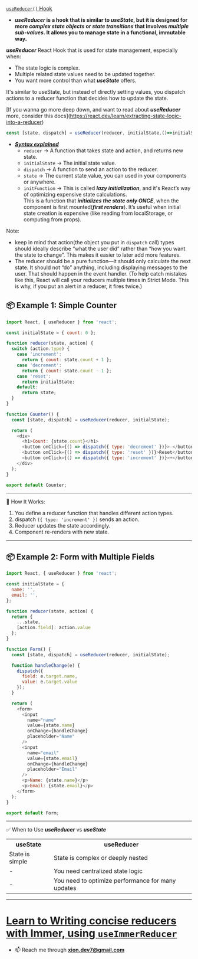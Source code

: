 [`useReducer()` Hook](https://youtu.be/M9O5AjEFzKw?si=9_WijTzExsd3T_n8&t=12345)
 - *****useReducer*** is a hook that is similar to ***useState***, but it is designed for more ***complex state objects*** or ***state transitions*** that involves ***multiple sub-values***. It allows you to manage state in a functional, immutable way.**


***useReducer*** React Hook that is used for state management, especially when:

- The state logic is complex.
- Multiple related state values need to be updated together.
- You want more control than what ***useState*** offers.

It's similar to useState, but instead of directly setting values, you dispatch actions to a reducer function that decides how to update the state.



[If you wanna go more deep down, and want to read about ***useReducer*** more, consider this docs\](https://react.dev/learn/extracting-state-logic-into-a-reducer)


```js
const [state, dispatch] = useReducer(reducer, initialState,()=>initialState);
```

- ***[Syntax explained](https://youtu.be/M9O5AjEFzKw?si=Oi7_8btvUyKCIXfh&t=12377)***
    - `reducer` -> A function that takes state and action, and returns new state.
   - `initialState` -> The initial state value.
   - `dispatch` -> A function to send an action to the reducer.
   - `state` -> The current state value, you can used in your components or anywhere.
   - `initFunction` -> This is called ***lazy initialization***,  and it's React’s way of optimizing expensive state calculations.\
   This is a function that ***initializes the state only ONCE***, when the component is first mounted(***first renders***).
It’s useful when initial state creation is expensive (like reading from localStorage, or computing from props).


Note: 
- keep in mind that action(the object you put in `dispatch` call) types should ideally describe “what the user did” rather than “how you want the state to change”. This makes it easier to later add more features.
-  The reducer should be a pure function—it should only calculate the next state. It should not “do” anything, including displaying messages to the user. That should happen in the event handler. (To help catch mistakes like this, React will call your reducers multiple times in Strict Mode. This is why, if you put an alert in a reducer, it fires twice.)


## 📦 Example 1: Simple Counter
```js
import React, { useReducer } from 'react';

const initialState = { count: 0 };

function reducer(state, action) {
  switch (action.type) {
    case 'increment':
      return { count: state.count + 1 };
    case 'decrement':
      return { count: state.count - 1 };
    case 'reset':
      return initialState;
    default:
      return state;
  }
}

function Counter() {
  const [state, dispatch] = useReducer(reducer, initialState);

  return (
    <div>
      <h1>Count: {state.count}</h1>
      <button onClick={() => dispatch({ type: 'decrement' })}>-</button>
      <button onClick={() => dispatch({ type: 'reset' })}>Reset</button>
      <button onClick={() => dispatch({ type: 'increment' })}>+</button>
    </div>
  );
}

export default Counter;
```

----

📍 How It Works:
1. You define a reducer function that handles different action types.
2. dispatch `({ type: 'increment' })` sends an action.
3. Reducer updates the state accordingly.
4. Component re-renders with new state.


----

## 📦 Example 2: Form with Multiple Fields
```js
import React, { useReducer } from 'react';

const initialState = {
  name: '',
  email: '',
};

function reducer(state, action) {
  return {
    ...state,
    [action.field]: action.value
  };
}

function Form() {
  const [state, dispatch] = useReducer(reducer, initialState);

  function handleChange(e) {
    dispatch({
      field: e.target.name,
      value: e.target.value
    });
  }

  return (
    <form>
      <input
        name="name"
        value={state.name}
        onChange={handleChange}
        placeholder="Name"
      />
      <input
        name="email"
        value={state.email}
        onChange={handleChange}
        placeholder="Email"
      />
      <p>Name: {state.name}</p>
      <p>Email: {state.email}</p>
    </form>
  );
}

export default Form;
```

----

✅ When to Use ***useReducer*** vs ***useState***
<table>
  <tr>
    <th>useState</th>
    <th>useReducer</th>
  </tr>
  <tr>
    <td>State is simple</td>
    <td>State is complex or deeply nested</td>
  </tr>
  <tr>
    <td> - </td>
    <td>You need centralized state logic</td>
  </tr>
  <tr>
    <td> - </td>
    <td>You need to optimize performance for many updates</td>
  </tr>

</table>


----

# [Learn to Writing concise reducers with Immer, using `useImmerReducer`](https://react.dev/learn/extracting-state-logic-into-a-reducer#writing-concise-reducers-with-immer)

- 📫 Reach me through **[xion.dev7@gmail.com](https://mail.google.com/mail/?view=cm&fs=1&to=xion.dev7@gmail.com)**
